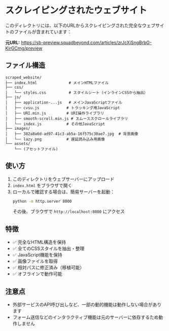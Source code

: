 # スクレイピングされたウェブサイト

このディレクトリには、以下のURLからスクレイピングされた完全なウェブサイトのファイルが含まれています：

**元URL:** https://sb-preview.squadbeyond.com/articles/zrJcXiSngBrbG-KirGCmg/preview

## ファイル構造

```
scraped_website/
├── index.html              # メインHTMLファイル
├── css/
│   └── styles.css          # スタイルシート（インラインCSSから抽出）
├── js/
│   ├── application-...js   # メインJavaScriptファイル
│   ├── cvsu.js            # トラッキング用JavaScript
│   ├── URI.min.js         # URI操作ライブラリ
│   ├── smooth-scroll.min.js # スムーススクロールライブラリ
│   └── index.js           # その他JavaScript
├── images/
│   ├── 382a8a6d-ad97-41c3-ab5a-16f575c30ae7.jpg  # 背景画像
│   └── lazy.png           # 遅延読み込み用画像
└── assets/
    └── (アセットファイル)
```

## 使い方

1. このディレクトリをウェブサーバーにアップロード
2. `index.html` をブラウザで開く
3. ローカルで確認する場合は、簡易サーバーを起動：
   ```bash
   python -m http.server 8000
   ```
   その後、ブラウザで `http://localhost:8000` にアクセス

## 特徴

- ✅ 完全なHTML構造を保持
- ✅ 全てのCSSスタイルを抽出・整理
- ✅ JavaScript機能を保持
- ✅ 画像ファイルを取得
- ✅ 相対パスに修正済み（移植可能）
- ✅ オフラインで動作可能

## 注意点

- 外部サービスのAPI呼び出しなど、一部の動的機能は動作しない場合があります
- フォーム送信などのインタラクティブ機能は元のサーバーに依存するため動作しません
